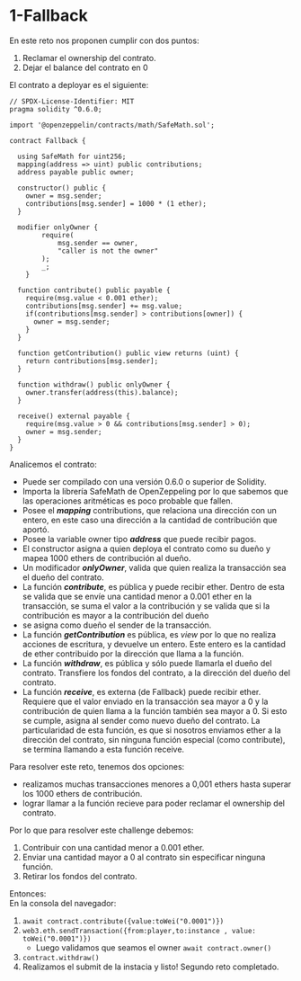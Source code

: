 # 1-Fallback

En este reto nos proponen cumplir con dos puntos:
1. Reclamar el ownership del contrato.
2. Dejar el balance del contrato en 0

El contrato a deployar es el siguiente:
```Solidity
// SPDX-License-Identifier: MIT
pragma solidity ^0.6.0;

import '@openzeppelin/contracts/math/SafeMath.sol';

contract Fallback {

  using SafeMath for uint256;
  mapping(address => uint) public contributions;
  address payable public owner;

  constructor() public {
    owner = msg.sender;
    contributions[msg.sender] = 1000 * (1 ether);
  }

  modifier onlyOwner {
        require(
            msg.sender == owner,
            "caller is not the owner"
        );
        _;
    }

  function contribute() public payable {
    require(msg.value < 0.001 ether);
    contributions[msg.sender] += msg.value;
    if(contributions[msg.sender] > contributions[owner]) {
      owner = msg.sender;
    }
  }

  function getContribution() public view returns (uint) {
    return contributions[msg.sender];
  }

  function withdraw() public onlyOwner {
    owner.transfer(address(this).balance);
  }

  receive() external payable {
    require(msg.value > 0 && contributions[msg.sender] > 0);
    owner = msg.sender;
  }
}
```

Analicemos el contrato:

* Puede ser compilado con una versión 0.6.0 o superior de Solidity.</br>
* Importa la librería SafeMath de OpenZeppeling por lo que sabemos que las operaciones aritméticas es poco probable que fallen.</br>
* Posee el **_mapping_** contributions, que relaciona una dirección con un entero, en este caso una dirección a la cantidad de contribución que aportó.</br>
* Posee la variable owner tipo **_address_** que puede recibir pagos.</br>
* El constructor asigna a quien deploya el contrato como su dueño y mapea 1000 ethers de contribución al dueño.</br>
* Un modificador **_onlyOwner_**, valida que quien realiza la transacción sea el dueño del contrato.</br>
* La función **_contribute_**, es pública y puede recibir ether. Dentro de esta se valida que se envíe una cantidad menor a 0.001 ether en la transacción, se suma el valor a la contribución y se valida que si la contribución es mayor a la contribución del dueño
* se asigna como dueño el sender de la transacción.</br>
* La función **_getContribution_** es pública, es *view* por lo que no realiza acciones de escritura, y devuelve un entero. Este entero es la cantidad de ether contribuido por la dirección que llama a la función.</br>
* La función **_withdraw_**, es pública y sólo puede llamarla el dueño del contrato. Transfiere los fondos del contrato, a la dirección del dueño del contrato.</br>
* La función **_receive_**, es externa (de Fallback) puede recibir ether. Requiere que el valor enviado en la transacción sea mayor a 0 y la contribución de quien llama a la función también sea mayor a 0.
Si esto se cumple, asigna al sender como nuevo dueño del contrato. La particularidad de esta función, es que si nosotros enviamos
ether a la dirección del contrato, sin ninguna función especial (como contribute), se termina llamando a esta función receive.

Para resolver este reto, tenemos dos opciones:
* realizamos muchas transacciones menores a 0,001 ethers hasta superar los 1000 ethers de contribución.
* lograr llamar a la función recieve para poder reclamar el ownership del contrato.

Por lo que para resolver este challenge debemos:
1. Contribuir con una cantidad menor a 0.001 ether.
2. Enviar una cantidad mayor a 0 al contrato sin especificar ninguna función.
3. Retirar los fondos del contrato.

Entonces:</br>
En la consola del navegador:
1. ```await contract.contribute({value:toWei("0.0001")}) ```
2. ```web3.eth.sendTransaction({from:player,to:instance , value: toWei("0.0001")})```
   - Luego validamos que seamos el owner ```await contract.owner()```
3. ```contract.withdraw()```
4. Realizamos el submit de la instacia y listo! Segundo reto completado.
